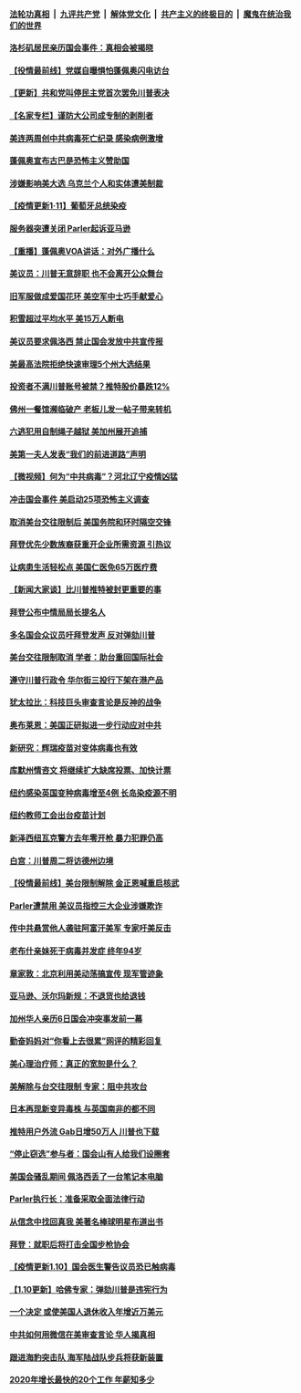 

####  [法轮功真相](../../../../basic/blob/master/README.md?t=01120902) &nbsp;|&nbsp; [九评共产党](../../../../9ping.md/blob/master/README.md?t=01120902) &nbsp;|&nbsp; [解体党文化](../../../../jtdwh.md/blob/master/README.md?t=01120902)  &nbsp;|&nbsp; [共产主义的终极目的](../../../../gczydzjmd.md/blob/master/README.md?t=01120902) &nbsp;|&nbsp; [魔鬼在统治我们的世界](../../../../mgztzwmdsj.md/blob/master/README.md?t=01120902) 

#### [洛杉矶居民亲历国会事件：真相会被揭晓](../pages/nsc412/n12679433.md?t=01120902) 

#### [【役情最前线】党媒自曝惧怕蓬佩奥闪电访台](../pages/nsc412/n12681501.md?t=01120902) 

#### [【更新】共和党叫停民主党首次罢免川普表决](../pages/nsc412/n12679740.md?t=01120902) 

#### [【名家专栏】谨防大公司成专制的剥削者](../pages/nsc412/n12680926.md?t=01120902) 

#### [美连两周创中共病毒死亡纪录 感染病例激增](../pages/nsc412/n12681763.md?t=01120902) 

#### [蓬佩奥宣布古巴是恐怖主义赞助国](../pages/nsc412/n12681705.md?t=01120902) 

#### [涉嫌影响美大选 乌克兰个人和实体遭美制裁](../pages/nsc412/n12681664.md?t=01120902) 

#### [【疫情更新1·11】葡萄牙总统染疫](../pages/nsc412/n12680567.md?t=01120902) 

#### [服务器突遭关闭 Parler起诉亚马逊](../pages/nsc412/n12681566.md?t=01120902) 

#### [【重播】蓬佩奥VOA讲话：对外广播什么](../pages/nsc412/n12681321.md?t=01120902) 

#### [美议员：川普无意辞职 也不会离开公众舞台](../pages/nsc412/n12681537.md?t=01120902) 

#### [旧军服做成爱国花环 美空军中士巧手献爱心](../pages/nsc412/n12680879.md?t=01120902) 

#### [积雪超过平均水平 美15万人断电](../pages/nsc412/n12681378.md?t=01120902) 

#### [美议员要求佩洛西 禁止国会发放中共宣传报](../pages/nsc412/n12681314.md?t=01120902) 

#### [美最高法院拒绝快速审理5个州大选结果](../pages/nsc412/n12681363.md?t=01120902) 

#### [投资者不满川普账号被禁？推特股价暴跌12%](../pages/nsc412/n12681134.md?t=01120902) 

#### [佛州一餐馆濒临破产 老板儿发一帖子带来转机](../pages/nsc412/n12680572.md?t=01120902) 

#### [六逃犯用自制绳子越狱 美加州展开追捕](../pages/nsc412/n12681213.md?t=01120902) 

#### [美第一夫人发表“我们的前进道路”声明](../pages/nsc412/n12681301.md?t=01120902) 

#### [【微视频】何为“中共病毒”？河北辽宁疫情凶猛](../pages/nsc412/n12681005.md?t=01120902) 

#### [冲击国会事件 美启动25项恐怖主义调查](../pages/nsc412/n12681217.md?t=01120902) 

#### [取消美台交往限制后 美国务院和环时隔空交锋](../pages/nsc412/n12681218.md?t=01120902) 

#### [拜登优先少数族裔获重开企业所需资源 引热议](../pages/nsc412/n12681013.md?t=01120902) 

#### [让病患生活轻松点 美国仁医免65万医疗费](../pages/nsc412/n12679880.md?t=01120902) 

#### [【新闻大家谈】比川普推特被封更重要的事](../pages/nsc412/n12681139.md?t=01120902) 

#### [拜登公布中情局局长提名人](../pages/nsc412/n12681095.md?t=01120902) 

#### [多名国会众议员吁拜登发声 反对弹劾川普](../pages/nsc412/n12680708.md?t=01120902) 

#### [美台交往限制取消 学者：助台重回国际社会](../pages/nsc412/n12680554.md?t=01120902) 

#### [遵守川普行政令 华尔街三投行下架在港产品](../pages/nsc412/n12680498.md?t=01120902) 

#### [犹太拉比：科技巨头审查言论是反神的战争](../pages/nsc412/n12680516.md?t=01120902) 

#### [奥布莱恩：美国正研拟进一步行动应对中共](../pages/nsc412/n12680297.md?t=01120902) 

#### [新研究：辉瑞疫苗对变体病毒也有效](../pages/nsc412/n12679995.md?t=01120902) 

#### [库默州情咨文 将继续扩大缺席投票、加快计票](../pages/nsc412/n12679963.md?t=01120902) 

#### [纽约感染英国变种病毒增至4例 长岛染疫源不明](../pages/nsc412/n12680016.md?t=01120902) 

#### [纽约教师工会出台疫苗计划](../pages/nsc412/n12680001.md?t=01120902) 

#### [新泽西纽瓦克警方去年零开枪  暴力犯罪仍高](../pages/nsc412/n12679958.md?t=01120902) 

#### [白宫：川普周二将访德州边境](../pages/nsc412/n12679595.md?t=01120902) 

#### [【役情最前线】美台限制解除 金正恩喊重启核武](../pages/nsc412/n12679629.md?t=01120902) 

#### [Parler遭禁用 美议员指控三大企业涉嫌欺诈](../pages/nsc412/n12679483.md?t=01120902) 

#### [传中共悬赏他人袭驻阿富汗美军 专家吁美反击](../pages/nsc412/n12676991.md?t=01120902) 

#### [老布什亲妹死于病毒并发症 终年94岁](../pages/nsc412/n12679401.md?t=01120902) 

#### [章家敦：北京利用美动荡搞宣传 现军管迹象](../pages/nsc412/n12679448.md?t=01120902) 

#### [亚马逊、沃尔玛新规：不退货也给退钱](../pages/nsc412/n12679361.md?t=01120902) 

#### [加州华人亲历6日国会冲突事发前一幕](../pages/nsc412/n12679327.md?t=01120902) 

#### [勤奋妈妈对“你看上去很累”网评的精彩回复](../pages/nsc412/n12678912.md?t=01120902) 

#### [美心理治疗师：真正的宽恕是什么？](../pages/nsc412/n12678354.md?t=01120902) 

#### [美解除与台交往限制 专家：阻中共攻台](../pages/nsc412/n12679165.md?t=01120902) 

#### [日本再现新变异毒株 与英国南非的都不同](../pages/nsc412/n12679184.md?t=01120902) 

#### [推特用户外流 Gab日增50万人 川普也下载](../pages/nsc412/n12679136.md?t=01120902) 

#### [“停止窃选”参与者：国会山有人给我们设圈套](../pages/nsc412/n12679045.md?t=01120902) 

#### [美国会骚乱期间 佩洛西丢了一台笔记本电脑](../pages/nsc412/n12679071.md?t=01120902) 

#### [Parler执行长：准备采取全面法律行动](../pages/nsc412/n12679048.md?t=01120902) 

#### [从信念中找回真我 美著名棒球明星布道出书](../pages/nsc412/n12678904.md?t=01120902) 

#### [拜登：就职后将打击全国步枪协会](../pages/nsc412/n12679050.md?t=01120902) 

#### [【疫情更新1.10】国会医生警告议员恐已触病毒](../pages/nsc412/n12678707.md?t=01120902) 

#### [【1.10更新】哈佛专家：弹劾川普是违宪行为](../pages/nsc412/n12678286.md?t=01120902) 

#### [一个决定 或使美国人退休收入年增近万美元](../pages/nsc412/n12674863.md?t=01120902) 

#### [中共如何用微信在美审查言论 华人揭真相](../pages/nsc412/n12677075.md?t=01120902) 

#### [跟进海豹突击队 海军陆战队步兵将获新装置](../pages/nsc412/n12669756.md?t=01120902) 

#### [2020年增长最快的20个工作 年薪知多少](../pages/nsc412/n12664548.md?t=01120902) 

